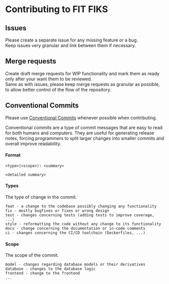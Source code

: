 # Contributing to FIT FIKS
## Issues
Please create a separate issue for any missing feature or a bug.  
Keep issues very granular and link between them if necessary.

## Merge requests
Create draft merge requests for WIP functionality and mark them as ready only after your want them to be reviewed.  
Same as with issues, please keep merge requests as granular as possible, to allow better control of the flow of the repository.

## Conventional Commits
Please use [Conventional Commits](https://www.conventionalcommits.org/en/v1.0.0/#summary) whenever possible when contributing.

Conventional commits are a type of commit messages that are easy to read for both humans and computers.
They are useful for generating release notes, forcing programmers to split larger changes into smaller commits and overall improve readability.

#### Format
```text
<type>(<scope>): <summary>

<detailed summary>
```

#### Types
The type of change in the commit.
```text
feat - a change to the codebase possibly changing any functionality
fix - mostly bugfixes or fixes or wrong design
test - changes concerning tests (adding tests to improve coverage, ...)
style - reformatting the code without any change to its functionality
docs - change concerning the documentation or in-code comments
ci - changes concerning the CI/CD toolchain (Dockerfiles, ...)
```

#### Scope
The scope of the commit.
```text
model - changes regarding database models or their derivatives
database - changes to the database logic
frontend - change to the frontend
...
```